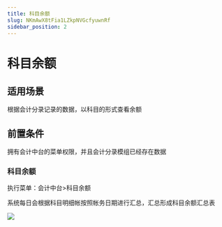 ```yaml
---
title: 科目余额
slug: NKmAwX8tFia1LZkpNVGcfyuwnRf
sidebar_position: 2
---
```



# 科目余额

## 适用场景

根据会计分录记录的数据，以科目的形式查看余额

## 前置条件 

拥有会计中台的菜单权限，并且会计分录模组已经存在数据

### 科目余额

执行菜单：会计中台&gt;科目余额

系统每日会根据科目明细帐按照帐务日期进行汇总，汇总形成科目余额汇总表

<img src="/assets/ZsaPbBjEKoD0utxcuFIcqK8snPb.png" src-width="3188" src-height="1460" align="center"/>

